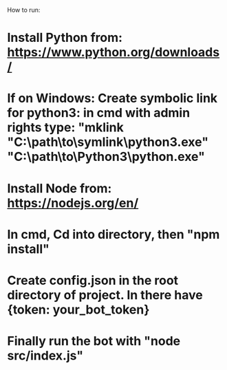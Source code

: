 How to run:
# Install Python from: https://www.python.org/downloads/
# If on Windows: Create symbolic link for python3: in cmd with admin rights type: "mklink "C:\path\to\symlink\python3.exe" "C:\path\to\Python3\python.exe"
# Install Node from: https://nodejs.org/en/
# In cmd, Cd into directory, then "npm install"
# Create config.json in the root directory of project. In there have {token: your_bot_token}
# Finally run the bot with "node src/index.js"